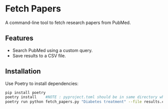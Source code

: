 # Fetch Papers

A command-line tool to fetch research papers from PubMed.

## Features
- Search PubMed using a custom query.
- Save results to a CSV file.

## Installation
Use Poetry to install dependencies:
```bash
pip install poetry
poetry install    #NOTE : pyproject.toml should be in same directory where you will be running this command"
poetry run python fetch_papers.py "Diabetes treatment" --file results.csv #eg results will be written to file results.csv"
